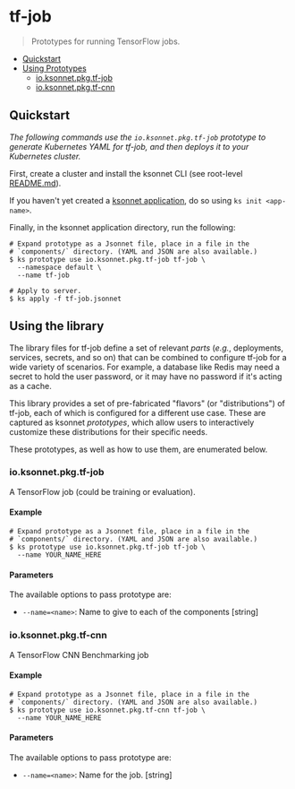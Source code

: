 # tf-job

> Prototypes for running TensorFlow jobs.


* [Quickstart](#quickstart)
* [Using Prototypes](#using-prototypes)
  * [io.ksonnet.pkg.tf-job](#io.ksonnet.pkg.tf-job)
  * [io.ksonnet.pkg.tf-cnn](#io.ksonnet.pkg.tf-cnn)

## Quickstart

*The following commands use the `io.ksonnet.pkg.tf-job` prototype to generate Kubernetes YAML for tf-job, and then deploys it to your Kubernetes cluster.*

First, create a cluster and install the ksonnet CLI (see root-level [README.md](rootReadme)).

If you haven't yet created a [ksonnet application](linkToSomewhere), do so using `ks init <app-name>`.

Finally, in the ksonnet application directory, run the following:

```shell
# Expand prototype as a Jsonnet file, place in a file in the
# `components/` directory. (YAML and JSON are also available.)
$ ks prototype use io.ksonnet.pkg.tf-job tf-job \
  --namespace default \
  --name tf-job

# Apply to server.
$ ks apply -f tf-job.jsonnet
```

## Using the library

The library files for tf-job define a set of relevant *parts* (_e.g._, deployments, services, secrets, and so on) that can be combined to configure tf-job for a wide variety of scenarios. For example, a database like Redis may need a secret to hold the user password, or it may have no password if it's acting as a cache.

This library provides a set of pre-fabricated "flavors" (or "distributions") of tf-job, each of which is configured for a different use case. These are captured as ksonnet *prototypes*, which allow users to interactively customize these distributions for their specific needs.

These prototypes, as well as how to use them, are enumerated below.

### io.ksonnet.pkg.tf-job

A TensorFlow job (could be training or evaluation).
#### Example

```shell
# Expand prototype as a Jsonnet file, place in a file in the
# `components/` directory. (YAML and JSON are also available.)
$ ks prototype use io.ksonnet.pkg.tf-job tf-job \
  --name YOUR_NAME_HERE
```

#### Parameters

The available options to pass prototype are:

* `--name=<name>`: Name to give to each of the components [string]
### io.ksonnet.pkg.tf-cnn

A TensorFlow CNN Benchmarking job
#### Example

```shell
# Expand prototype as a Jsonnet file, place in a file in the
# `components/` directory. (YAML and JSON are also available.)
$ ks prototype use io.ksonnet.pkg.tf-cnn tf-job \
  --name YOUR_NAME_HERE
```

#### Parameters

The available options to pass prototype are:

* `--name=<name>`: Name for the job. [string]


[rootReadme]: https://github.com/ksonnet/mixins
